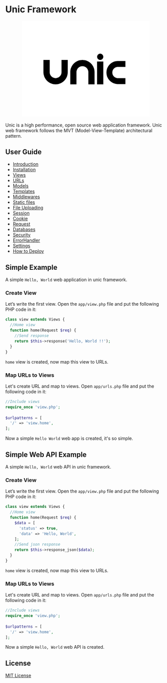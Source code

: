 # Unic Framework

<p align="center">
  <img src="unic-logo.jpg" width="400px" alt="Unic Logo">
</p>

Unic is a high performance, open source web application framework.
Unic web framework follows the MVT (Model-View-Template) architectural pattern.


## User Guide

- [Introduction](Introduction.md)
- [Installation](Installation.md)
- [Views](Views.md)
- [URLs](URLs.md)
- [Models](Models.md)
- [Templates](Templates.md)
- [Middlewares](Middlewares.md)
- [Static files](Static-files.md)
- [File Uploading](File-Uploading.md)
- [Session](Session.md)
- [Cookie](Cookie.md)
- [Request](Request.md)
- [Databases](Databases.md)
- [Security](Security.md)
- [ErrorHandler](ErrorHandler.md)
- [Settings](Settings.md)
- [How to Deploy](How-to-Deploy.md)


## Simple Example

  A simple `Hello, World` web application in unic framework.

### Create View

  Let’s write the first view. Open the `app/view.php` file and put the following PHP code in it:

```php
class view extends Views {
  //Home view
  function home(Request $req) {
    //Send response
    return $this->response('Hello, World !!');
  }
}
```

  `home` view is created, now map this view to URLs.

### Map URLs to Views

  Let's create URL and map to views. Open `app/urls.php` file and put the following code in it:

```php
//Include views
require_once 'view.php';

$urlpatterns = [
  '/' => 'view.home',
];
```

  Now a simple `Hello World` web app is created, it's so simple.


## Simple Web API Example

  A simple `Hello, World` web API in unic framework.

### Create View

  Let’s write the first view. Open the `app/view.php` file and put the following PHP code in it:

```php
class view extends Views {
  //Home view
  function home(Request $req) {
    $data = [
      'status' => true,
      'data' => 'Hello, World',
    ];
    //Send json response
    return $this->response_json($data);
  }
}
```

  `home` view is created, now map this view to URLs.

### Map URLs to Views

  Let's create URL and map to views. Open `app/urls.php` file and put the following code in it:

```php
//Include views
require_once 'view.php';

$urlpatterns = [
  '/' => 'view.home',
];
```

  Now a simple `Hello, World` web API is created.


## License

  [MIT License](https://github.com/unicframework/unic/blob/main/LICENSE)
